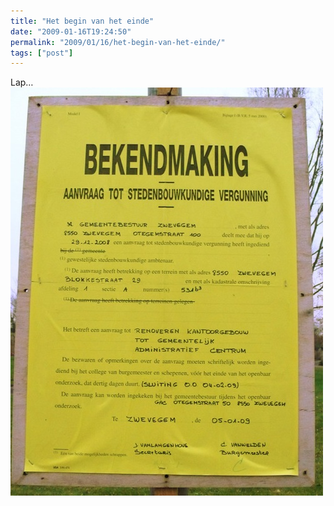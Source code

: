 ```yaml
---
title: "Het begin van het einde"
date: "2009-01-16T19:24:50"
permalink: "2009/01/16/het-begin-van-het-einde/"
tags: ["post"]
---
```

Lap…  
![Lap](/images/blog/2009/01/3201241241_6c4c493b1a_b.jpg)
